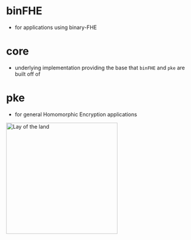 # binFHE

- for applications using binary-FHE

# core

- underlying implementation providing the base that `binFHE` and `pke` are built off of

# pke

- for general Homomorphic Encryption applications

<img alt="Lay of the land" height="300cm" src="/home/iq/openfhe-temp/doc/assets/src_folders.png" title="PALISADE Layout" width="300cm"/>